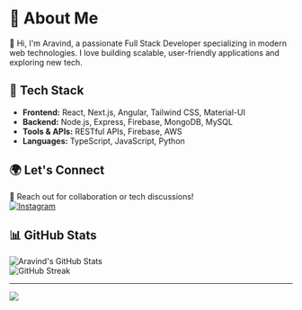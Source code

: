 # 💫 About Me
👋 Hi, I'm Aravind, a passionate Full Stack Developer specializing in modern web technologies. I love building scalable, user-friendly applications and exploring new tech.

## 🔧 Tech Stack
- **Frontend:** React, Next.js, Angular, Tailwind CSS, Material-UI  
- **Backend:** Node.js, Express, Firebase, MongoDB, MySQL  
- **Tools & APIs:** RESTful APIs, Firebase, AWS  
- **Languages:** TypeScript, JavaScript, Python  

## 🌍 Let's Connect
📩 Reach out for collaboration or tech discussions!  
[![Instagram](https://img.shields.io/badge/Instagram-%23E4405F.svg?logo=Instagram&logoColor=white)](https://instagram.com/im_aravind._)

## 📊 GitHub Stats
![Aravind's GitHub Stats](https://github-readme-stats.vercel.app/api?username=aravindinduri&theme=dark&hide_border=false&count_private=true)  
![GitHub Streak](https://github-readme-streak-stats.herokuapp.com/?user=aravindinduri&theme=dark&hide_border=false)

---
[![](https://visitcount.itsvg.in/api?id=aravindinduri&icon=0&color=0)](https://visitcount.itsvg.in)
